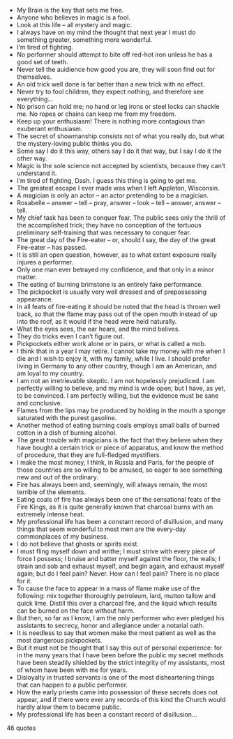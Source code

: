  - My Brain is the key that sets me free.
 - Anyone who believes in magic is a fool.
 - Look at this life – all mystery and magic.
 - I always have on my mind the thought that next year I must do something greater, something more wonderful.
 - I’m tired of fighting.
 - No performer should attempt to bite off red-hot iron unless he has a good set of teeth.
 - Never tell the auidience how good you are, they will soon find out for themselves.
 - An old trick well done is far better than a new trick with no effect.
 - Never try to fool children, they expect nothing, and therefore see everything...
 - No prison can hold me; no hand or leg irons or steel locks can shackle me. No ropes or chains can keep me from my freedom.
 - Keep up your enthusiasm! There is nothing more contagious than exuberant enthusiasm.
 - The secret of showmanship consists not of what you really do, but what the mystery-loving public thinks you do.
 - Some say I do it this way, others say I do it that way, but I say I do it the other way.
 - Magic is the sole science not accepted by scientists, because they can’t understand it.
 - I’m tired of fighting, Dash. I guess this thing is going to get me.
 - The greatest escape I ever made was when I left Appleton, Wisconsin.
 - A magician is only an actor – an actor pretending to be a magician.
 - Rosabelle – answer – tell – pray, answer – look – tell – answer, answer – tell.
 - My chief task has been to conquer fear. The public sees only the thrill of the accomplished trick; they have no conception of the tortuous preliminary self-training that was necessary to conquer fear.
 - The great day of the Fire-eater – or, should I say, the day of the great Fire-eater – has passed.
 - It is still an open question, however, as to what extent exposure really injures a performer.
 - Only one man ever betrayed my confidence, and that only in a minor matter.
 - The eating of burning brimstone is an entirely fake performance.
 - The pickpocket is usually very well dressed and of prepossessing appearance.
 - In all feats of fire-eating it should be noted that the head is thrown well back, so that the flame may pass out of the open mouth instead of up into the roof, as it would if the head were held naturally.
 - What the eyes sees, the ear hears, and the mind belives.
 - They do tricks even I can’t figure out.
 - Pickpockets either work alone or in pairs, or what is called a mob.
 - I think that in a year I may retire. I cannot take my money with me when I die and I wish to enjoy it, with my family, while I live. I should prefer living in Germany to any other country, though I am an American, and am loyal to my country.
 - I am not an irretrievable skeptic. I am not hopelessly prejudiced. I am perfectly willing to believe, and my mind is wide open; but I have, as yet, to be convinced. I am perfectly willing, but the evidence must be sane and conclusive.
 - Flames from the lips may be produced by holding in the mouth a sponge saturated with the purest gasoline.
 - Another method of eating burning coals employs small balls of burned cotton in a dish of burning alcohol.
 - The great trouble with magicians is the fact that they believe when they have bought a certain trick or piece of apparatus, and know the method of procedure, that they are full-fledged mystifiers.
 - I make the most money, I think, in Russia and Paris, for the people of those countries are so willing to be amused, so eager to see something new and out of the ordinary.
 - Fire has always been and, seemingly, will always remain, the most terrible of the elements.
 - Eating coals of fire has always been one of the sensational feats of the Fire Kings, as it is quite generally known that charcoal burns with an extremely intense heat.
 - My professional life has been a constant record of disillusion, and many things that seem wonderful to most men are the every-day commonplaces of my business.
 - I do not believe that ghosts or spirits exist.
 - I must fling myself down and writhe; I must strive with every piece of force I possess; I bruise and batter myself against the floor, the walls; I strain and sob and exhaust myself, and begin again, and exhaust myself again; but do I feel pain? Never. How can I feel pain? There is no place for it.
 - To cause the face to appear in a mass of flame make use of the following: mix together thoroughly petroleum, lard, mutton tallow and quick lime. Distill this over a charcoal fire, and the liquid which results can be burned on the face without harm.
 - But then, so far as I know, I am the only performer who ever pledged his assistants to secrecy, honor and allegiance under a notarial oath.
 - It is needless to say that women make the most patient as well as the most dangerous pickpockets.
 - But it must not be thought that I say this out of personal experience: for in the many years that I have been before the public my secret methods have been steadily shielded by the strict integrity of my assistants, most of whom have been with me for years.
 - Disloyalty in trusted servants is one of the most disheartening things that can happen to a public performer.
 - How the early priests came into possession of these secrets does not appear, and if there were ever any records of this kind the Church would hardly allow them to become public.
 - My professional life has been a constant record of disillusion...

46 quotes